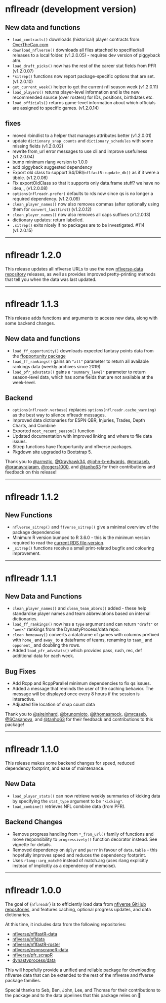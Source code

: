 # nflreadr (development version)

## New data and functions

- `load_contracts()` downloads (historical) player contracts from [OverTheCap.com](https://overthecap.com/contract-history/)
- `download_nflverse()` downloads all files attached to specified/all releases to a local folder. (v1.2.0.05) - requires dev version of piggyback atm.
- `load_draft_picks()` now has the rest of the career stat fields from PFR (v1.2.0.07)
- `*sitrep()` functions now report package-specific options that are set. (v1.2.0.10)
- `get_current_week()` helper to get the current nfl season week (v1.2.0.11)
- `load_players()` returns player-level information and is the new recommended source (over rosters) for IDs, positions, birthdates etc.
- `load_officials()` returns game-level information about which officials are assigned to specific games. (v1.2.0.14)

## fixes
- moved rbindlist to a helper that manages attributes better (v1.2.0.01)
- update `dictionary_snap_counts` and `dictionary_schedules` with some missing fields (v1.2.0.02)
- rewrite from_url error messages to use cli and improve usefulness (v1.2.0.04)
- bump minimum rlang version to 1.0.0
- add piggyback suggested dependency
- Export old class to support S4/DBI/`nflfastR::update_db()` as if it were a tibble. (v1.2.0.06)
- Fix exportOldClass so that it supports only data.frame stuff? we have no idea,,, (v1.2.0.08)
- `options(nflreadr.prefer)` defaults to rds now since qs is no longer a required dependency. (v1.2.0.09)
- `clean_player_names()` now also removes commas (after optionally using them for `convert_lastfirst`) (v1.2.0.12)
- `clean_player_names()` now also removes all caps suffixes (v1.2.0.13)
- dictionary updates: return labelled.
- `.sitrep()` exits nicely if no packages are to be investigated. #114 (v1.2.0.15)

---

# nflreadr 1.2.0

This release updates all nflverse URLs to use the new [nflverse-data repository](https://github.com/nflverse/nflverse-data) releases, as well as provides improved pretty-printing methods that tell you when the data was last updated. 

---


# nflreadr 1.1.3

This release adds functions and arguments to access new data, along with some backend changes. 

## New data and functions

- `load_ff_opportunity()` downloads expected fantasy points data from the [ffopportunity package](https://ffopportunity.ffverse.com)
- `load_ff_rankings()` gains an `"all"` parameter to return all available rankings data (weekly archives since 2019)
- `load_pfr_advstats()` gains a `"summary_level"` parameter to return season-level data, which has some fields that are not available at the week-level. 

## Backend

- `options(nflreadr.verbose)` replaces `options(nflreadr.cache_warning)` as the best way to silence nflreadr messages.
- Improved data dictionaries for ESPN QBR, Injuries, Trades, Depth Charts, and Combine
- Exported `most_recent_season()` function
- Updated documentation with improved linking and where to file data issues.
- Sitrep functions have ffopportunity and nflverse packages.
- Pkgdown site upgraded to Bootstrap 5.

Thank you to [&#x0040;armstjc](https://github.com/armstjc), [&#x0040;Grayhawk34](https://github.com/Grayhawk34), [&#x0040;john-b-edwards](https://github.com/john-b-edwards), [&#x0040;mrcaseb](https://github.com/mrcaseb), [&#x0040;pranavrajaram](https://github.com/pranavrajaram), [&#x0040;rogers1000](https://github.com/rogers1000), and [&#x0040;tanho63](https://github.com/tanho63) for their contributions and feedback on this release!

---

# nflreadr 1.1.2

## New Functions

- `nflverse_sitrep()` and `ffverse_sitrep()` give a minimal overview of the package dependencies
- Minimum R version bumped to R 3.6.0 - this is the minimum version required to read the [current RDS file-version](https://stat.ethz.ch/R-manual/R-devel/library/base/html/readRDS.html). 
- `_sitrep()` functions receive a small print-related bugfix and colouring improvement.

---

# nflreadr 1.1.1

## New Data and Functions
- `clean_player_names()` and `clean_team_abbrs()` added - these help standardise player names and team abbreviations based on internal dictionaries. 
- `load_ff_rankings()` now has a `type` argument and can return `"draft"` or `"week"` rankings from the DynastyProcess/data repo.
- `clean_homeaway()` converts a dataframe of games with columns prefixed with `home_` and `away_` to a dataframe of teams, renaming to `team_` and `opponent_` and doubling the rows.
- Added `load_pfr_advstats()` which provides pass, rush, rec, def additional data for each week.

## Bug Fixes

- Add Rcpp and RcppParallel minimum dependencies to fix qs issues.
- Added a message that reminds the user of the caching behavior. The message will be displayed once every 8 hours if the session is interactive.
- Adjusted file location of snap count data 

Thank you to [&#x0040;ajreinhard](https://github.com/ajreinhard), [&#x0040;brunomioto](https://github.com/brunomioto), [&#x0040;jthomasmock](https://github.com/jthomasmock), [&#x0040;mrcaseb](https://github.com/mrcaseb), [&#x0040;SCasanova](https://github.com/SCasanova), and [&#x0040;tanho63](https://github.com/tanho63) for their feedback and contributions to this package!

---

# nflreadr 1.1.0

This release makes some backend changes for speed, reduced dependency footprint, and ease of maintenance. 

## New Data

- `load_player_stats()` can now retrieve weekly summaries of kicking data by specifying the `stat_type` argument to be `"kicking"`.
- `load_combine()` retrieves NFL combine data (from PFR).

## Backend Changes

- Remove progress handling from `*_from_url()` family of functions and move responsibility to `progressively()` function decorator instead. See vignette for details.
- Removed dependency on `dplyr` and `purrr` in favour of `data.table` - this hopefully improves speed and reduces the dependency footprint.
- Uses `rlang::arg_match0` instead of match.arg (uses rlang explicitly instead of implicitly as a dependency of memoise).

---

# nflreadr 1.0.0

The goal of {`nflreadr`} is to efficiently load data from [nflverse GitHub repositories](https://github.com/nflverse), and features caching, optional progress updates, and data dictionaries.

At this time, it includes data from the following repositories:

- [nflverse/nflfastR-data](https://github.com/nflverse/nflfastR-data)
- [nflverse/nfldata](https://github.com/nflverse/nfldata)
- [nflverse/nflfastR-roster](https://github.com/nflverse/nflfastR-roster)
- [nflverse/espnscrapeR-data](https://github.com/nflverse/espnscrapeR-data)
- [nflverse/pfr_scrapR](https://github.com/nflverse/pfr_scrapR)
- [dynastyprocess/data](https://github.com/dynastyprocess/data)

This will hopefully provide a unified and reliable package for downloading nflverse data that can be extended to the rest of the nflverse and ffverse package families.

Special thanks to Seb, Ben, John, Lee, and Thomas for their contributions to the package and to the data pipelines that this package relies on 🎉
